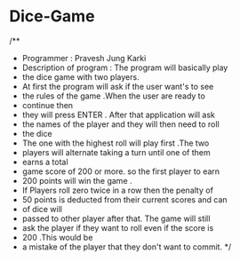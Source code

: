 # Dice-Game

/**
 * Programmer : Pravesh Jung Karki 
 * Description of program : The program will basically play
 * the dice game with two players.
 * At first the program will ask if the user want's to see
 * the rules of the game .When the user are ready to
 * continue then
 * they will press ENTER . After that application will ask
 * the names of the player and they will then need to roll
 * the dice
 * The one with the highest roll will play first .The two
 * players will alternate taking a turn until one of them
 * earns a total
 * game score of 200 or more. so the first player to earn
 * 200 points will win the game .
 * If Players roll zero twice in a row then the penalty of
 * 50 points is deducted from their current scores and can
 * of dice will
 * passed to other player after that. The game will still
 * ask the player if they want to roll even if the score is
 * 200 .This would be
 * a mistake of the player that they don't want to commit.
 */


  
